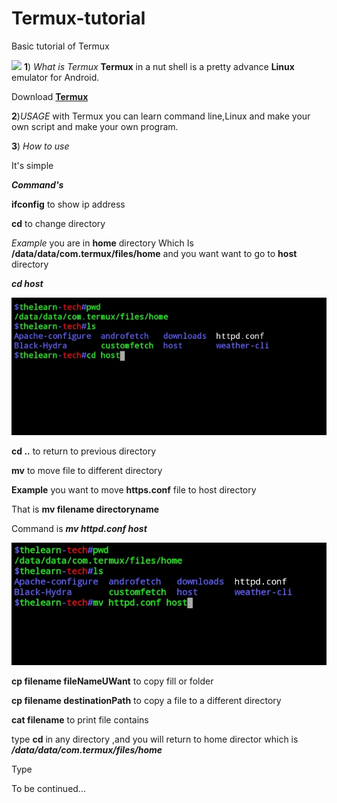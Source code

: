 # Termux-tutorial
Basic tutorial of Termux


![](https://i.ibb.co/99VXPwT/Termux.jpg)
**1**) *What is Termux*
**Termux** in a nut shell is a pretty advance **Linux** emulator
 for Android.

Download [**Termux**](https://play.google.com/store/apps/details?id=com.termux)

**2**)*USAGE*
with Termux you can learn command line,Linux and make your 
own script and make your own program.

**3**) *How to use*

It's simple

***Command's***

**ifconfig**  to show ip address

**cd**  to change directory


*Example* you are in **home** directory
Which Is **/data/data/com.termux/files/home** and
 you want want to go to **host** directory 


***cd host***


![](https://raw.githubusercontent.com/thelearn-tech/Termux-tutorial/main/IMG_20210114_122340.jpg)


**cd ..**  to return to previous directory


**mv**  to move file to different directory



**Example** you want to move **https.conf** file to host 
directory 

That is **mv filename directoryname**

Command is ***mv httpd.conf host***

![](https://raw.githubusercontent.com/thelearn-tech/Termux-tutorial/main/IMG_20210114_123702.jpg)




**cp filename fileNameUWant**  to copy fill or folder


**cp filename destinationPath**  to copy a file to a different directory


**cat filename**  to print file contains








type **cd** in any directory ,and you will return to home 
director which is ***/data/data/com.termux/files/home*** 

Type

To be continued...
